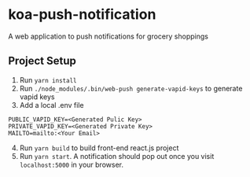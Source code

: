 # koa-push-notification
A web application to push notifications for grocery shoppings

## Project Setup
1. Run `yarn install`
2. Run `./node_modules/.bin/web-push generate-vapid-keys` to generate vapid keys
3. Add a local .env file
```
PUBLIC_VAPID_KEY=<Generated Pulic Key>
PRIVATE_VAPID_KEY=<Generated Private Key>
MAILTO=mailto:<Your Email>
```
4. Run `yarn build` to build front-end react.js project
5. Run `yarn start`. A notification should pop out once you visit `localhost:5000` in your browser.
